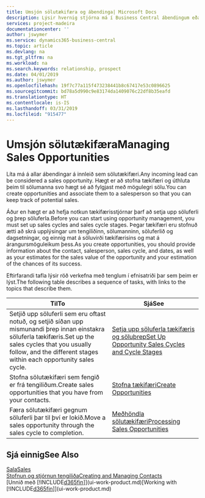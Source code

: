 ```yaml
---
title: Umsjón sölutækifæra og ábendinga| Microsoft Docs
description: Lýsir hvernig stjórna má í Business Central ábendingum eða sölutækifærum sem birtast, og tengja tækifærin við sölumann svo hægt sé að fylgjast með hugsanlegri sölu.
services: project-madeira
documentationcenter: ''
author: jswymer
ms.service: dynamics365-business-central
ms.topic: article
ms.devlang: na
ms.tgt_pltfrm: na
ms.workload: na
ms.search.keywords: relationship, prospect
ms.date: 04/01/2019
ms.author: jswymer
ms.openlocfilehash: 19f7c77a115f473238441b8c67417e53c0896625
ms.sourcegitcommit: bd78a5d990c9e83174da1409076c22df8b35eafd
ms.translationtype: HT
ms.contentlocale: is-IS
ms.lasthandoff: 03/31/2019
ms.locfileid: "915477"
---
```

# <a name="managing-sales-opportunities"></a><span data-ttu-id="91fb8-103">Umsjón sölutækifæra</span><span class="sxs-lookup"><span data-stu-id="91fb8-103">Managing Sales Opportunities</span></span>
<span data-ttu-id="91fb8-104">Líta má á allar ábendingar á innleið sem sölutækifæri.</span><span class="sxs-lookup"><span data-stu-id="91fb8-104">Any incoming lead can be considered a sales opportunity.</span></span> <span data-ttu-id="91fb8-105">Hægt er að stofna tækifæri og úthluta þeim til sölumanna svo hægt sé að fylgjast með mögulegri sölu.</span><span class="sxs-lookup"><span data-stu-id="91fb8-105">You can create opportunities and associate them to a salesperson so that you can keep track of potential sales.</span></span>

<span data-ttu-id="91fb8-106">Áður en hægt er að hefja notkun tækifærisstjórnar þarf að setja upp söluferli og þrep söluferla.</span><span class="sxs-lookup"><span data-stu-id="91fb8-106">Before you can start using opportunity management, you must set up sales cycles and sales cycle stages.</span></span> <span data-ttu-id="91fb8-107">Þegar tækifæri eru stofnuð ætti að skrá upplýsingar um tengiliðinn, sölumanninn, söluferlið og dagsetningar, og einnig mat á söluvirði tækifærisins og mat á árangursmöguleikum þess.</span><span class="sxs-lookup"><span data-stu-id="91fb8-107">As you create opportunities, you should provide information about the contact, salesperson, sales cycle, and dates, as well as your estimates for the sales value of the opportunity and your estimation of the chances of its success.</span></span>

<span data-ttu-id="91fb8-108">Eftirfarandi tafla lýsir röð verkefna með tenglum í efnisatriði þar sem þeim er lýst.</span><span class="sxs-lookup"><span data-stu-id="91fb8-108">The following table describes a sequence of tasks, with links to the topics that describe them.</span></span>

| <span data-ttu-id="91fb8-109">Til</span><span class="sxs-lookup"><span data-stu-id="91fb8-109">To</span></span> | <span data-ttu-id="91fb8-110">Sjá</span><span class="sxs-lookup"><span data-stu-id="91fb8-110">See</span></span> |
| --- | --- |
| <span data-ttu-id="91fb8-111">Setjið upp söluferli sem eru oftast notuð, og setjið síðan upp mismunandi þrep innan einstakra söluferla tækifæris.</span><span class="sxs-lookup"><span data-stu-id="91fb8-111">Set up the sales cycles that you usually follow, and the different stages within each opportunity sales cycle.</span></span> |[<span data-ttu-id="91fb8-112">Setja upp söluferla tækifæris og söluþrep</span><span class="sxs-lookup"><span data-stu-id="91fb8-112">Set Up Opportunity Sales Cycles and Cycle Stages</span></span>](marketing-how-setup-opportunity-sales-cycles-stages.md) |
| <span data-ttu-id="91fb8-113">Stofna sölutækifæri sem fengið er frá tengiliðum.</span><span class="sxs-lookup"><span data-stu-id="91fb8-113">Create sales opportunities that you have from your contacts.</span></span> |[<span data-ttu-id="91fb8-114">Stofna tækifæri</span><span class="sxs-lookup"><span data-stu-id="91fb8-114">Create Opportunities</span></span>](marketing-how-create-opportunities.md) |
| <span data-ttu-id="91fb8-115">Færa sölutækifæri gegnum söluferli þar til því er lokið.</span><span class="sxs-lookup"><span data-stu-id="91fb8-115">Move a sales opportunity through the sales cycle to completion.</span></span> |[<span data-ttu-id="91fb8-116">Meðhöndla sölutækifæri</span><span class="sxs-lookup"><span data-stu-id="91fb8-116">Processing Sales Opportunities</span></span>](marketing-processing-sales-opportunities.md) |

## <a name="see-also"></a><span data-ttu-id="91fb8-117">Sjá einnig</span><span class="sxs-lookup"><span data-stu-id="91fb8-117">See Also</span></span>
[<span data-ttu-id="91fb8-118">Sala</span><span class="sxs-lookup"><span data-stu-id="91fb8-118">Sales</span></span>](sales-manage-sales.md)  
[<span data-ttu-id="91fb8-119">Stofnun og stjórnun tengiliða</span><span class="sxs-lookup"><span data-stu-id="91fb8-119">Creating and Managing Contacts</span></span>](marketing-contacts.md)  
<span data-ttu-id="91fb8-120">[Unnið með [!INCLUDE[d365fin](includes/d365fin_md.md)]](ui-work-product.md)</span><span class="sxs-lookup"><span data-stu-id="91fb8-120">[Working with [!INCLUDE[d365fin](includes/d365fin_md.md)]](ui-work-product.md)</span></span>
